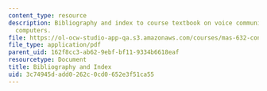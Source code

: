 ```yaml
---
content_type: resource
description: Bibliography and index to course textbook on voice communication with
  computers.
file: https://ol-ocw-studio-app-qa.s3.amazonaws.com/courses/mas-632-conversational-computer-systems-fall-2008/3c74945dadd0262c0cd0652e3f51ca55_shmandt_txt_indx.pdf
file_type: application/pdf
parent_uid: 162f8cc3-ab62-9ebf-bf11-9334b6618eaf
resourcetype: Document
title: Bibliography and Index
uid: 3c74945d-add0-262c-0cd0-652e3f51ca55
---
```

